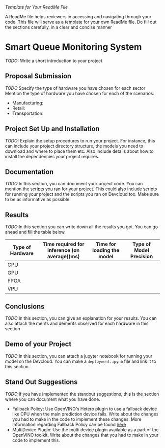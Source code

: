  *Template for Your ReadMe File*
 
 A ReadMe file helps reviewers in accessing and navigating through your code. This file will serve as a template for your own ReadMe file. Do fill out the sections carefully, in a clear and concise manner
 
 # Smart Queue Monitoring System
*TODO:* Write a short introduction to your project.

## Proposal Submission
*TODO* Specify the type of hardware you have chosen for each sector 
Mention the type of hardware you have chosen for each of the scenarios:
- Manufacturing:
- Retail:
- Transportation: 

## Project Set Up and Installation
*TODO:* Explain the setup procedures to run your project. For instance, this can include your project directory structure, the models you need to download and where to place them etc. Also include details about how to install the dependencies your project requires.

## Documentation
*TODO* In this section, you can document your project code. You can mention the scripts you ran for your project. This could also include scripts for running your project and the scripts you ran on Devcloud too. Make sure to be as informative as possible!

## Results
*TODO* In this section you can write down all the results you got. You can go ahead and fill the table below.

| Type of Hardware | Time required for inference (on average)(ms) | Time for loading the model | Type of Model Precision |
|------------------|----------------------------------------------|----------------------------|-------------------------|
| CPU              |                                              |                            |                         |
| GPU              |                                              |                            |                         |
| FPGA             |                                              |                            |                         |
| VPU              |                                              |                            |                         |

## Conclusions
*TODO* In this section, you can give an explanation for your results. You can also attach the merits and demerits observed for each hardware in this section

## Demo of your Project
*TODO* In this section, you can attach a jupyter notebook for running your model on the Devcloud. You can make a `deployment.ipynb` file and link it to this section.

## Stand Out Suggestions
*TODO* If you have implemented the standout suggestions, this is the section where you can document what you have done.
- Fallback Policy: Use OpenVINO's Hetero plugin to use a fallback device like CPU when the main prediction device fails. Write about the changes you had to make in the code to implement these changes. More information regarding Fallback Policy can be found [here](https://docs.openvinotoolkit.org/latest/_docs_IE_DG_supported_plugins_HETERO.html)
- MultiDevice Plugin: Use the multi device plugin available as a part of the OpenVINO toolkit. Write about the changes that you had to make in your code to implement this.
